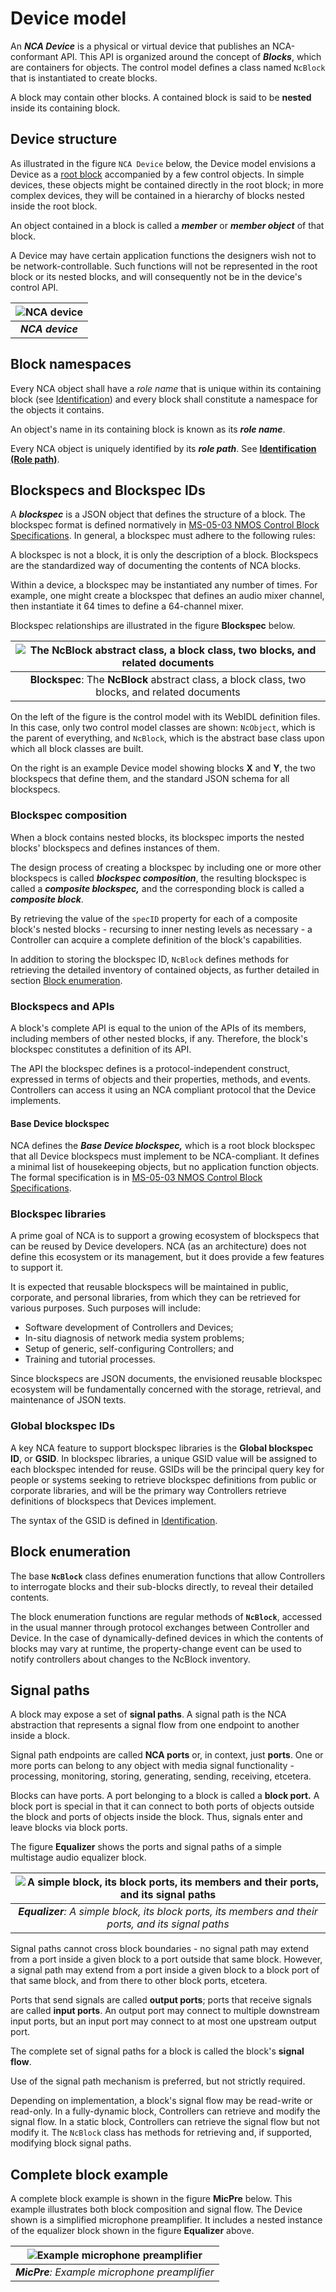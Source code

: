 # Device model

An _**NCA Device**_ is a physical or virtual device that publishes an NCA-conformant API. This API is organized around the concept of _**Blocks**_, which are containers for objects. The control model defines a class named `NcBlock` that is instantiated to create blocks.

A block may contain other blocks. A contained block is said to be **nested** inside its containing block.

## Device structure

As illustrated in the figure `NCA Device` below, the Device model envisions a Device as a [root block](https://specs.amwa.tv/ms-05-02/branches/v1.0-dev/docs/Blocks.html) accompanied by a few control objects. In simple devices, these objects might be contained directly in the root block; in more complex devices, they will be contained in a hierarchy of blocks nested inside the root block.

An object contained in a block is called a _**member**_ or _**member object**_ of that block.

A Device may have certain application functions the designers wish not to be network-controllable. Such functions will not be represented in the root block or its nested blocks, and will consequently not be in the device's control API.

| ![NCA device](images/Device.png) |
|:--:|
| _**NCA device**_ |

## Block namespaces

Every NCA object shall have a _role name_ that is unique within its containing block (see [Identification](Identification.md)) and every block shall constitute a namespace for the objects it contains.

An object's name in its containing block is known as its _**role name**_.

Every NCA object is uniquely identified by its _**role path**_. See [**Identification (Role path)**](Identification.md).

## Blockspecs and Blockspec IDs

A _**blockspec**_ is a JSON object that defines the structure of a block. The blockspec format is defined normatively in [MS-05-03 NMOS Control Block Specifications](https://specs.amwa.tv/ms-05-03). In general, a blockspec must adhere to the following rules:

A blockspec is not a block, it is only the description of a block. Blockspecs are the standardized way of documenting the contents of NCA blocks.

Within a device, a blockspec may be instantiated any number of times. For example, one might create a blockspec that defines an audio mixer channel, then instantiate it 64 times to define a 64-channel mixer.

Blockspec relationships are illustrated in the figure **Blockspec** below.

| ![The NcBlock abstract class, a block class, two blocks, and related documents](images/Blockspec.png) |
|:--:|
| **Blockspec**:  The **NcBlock** abstract class, a block class, two blocks, and related documents |

On the left of the figure is the control model with its WebIDL definition files. In this case, only two control model classes are shown: `NcObject`, which is the parent of everything, and `NcBlock`, which is the abstract base class upon which all block classes are built.

On the right is an example Device model showing blocks **X** and **Y**, the two blockspecs that define them, and the standard JSON schema for all blockspecs.

### Blockspec composition

When a block contains nested blocks, its blockspec imports the nested blocks' blockspecs and defines instances of them.

The design process of creating a blockspec by including one or more other blockspecs is called _**blockspec composition**_, the resulting blockspec is called a _**composite blockspec,**_ and the corresponding block is called a _**composite block**_.

By retrieving the value of the `specID` property for each of a composite block's nested blocks - recursing to inner nesting levels as necessary - a Controller can acquire a complete definition of the block's capabilities.

In addition to storing the blockspec ID, `NcBlock` defines methods for retrieving the detailed inventory of contained objects, as further detailed in section [Block enumeration](#block-enumeration).

### Blockspecs and APIs

A block's complete API is equal to the union of the APIs of its members, including members of other nested blocks, if any. Therefore, the block's blockspec constitutes a definition of its API.

The API the blockspec defines is a protocol-independent construct, expressed in terms of objects and their properties, methods, and events. Controllers can access it using an NCA compliant protocol that the Device implements.

#### Base Device blockspec

NCA defines the _**Base Device blockspec,**_ which is a root block blockspec that all Device blockspecs must implement to be NCA-compliant. It defines a minimal list of housekeeping objects, but no application function objects. The formal specification is in [MS-05-03 NMOS Control Block Specifications](https://specs.amwa.tv/ms-05-03).

### Blockspec libraries

A prime goal of NCA is to support a growing ecosystem of blockspecs that can be reused by Device developers. NCA (as an architecture) does not define this ecosystem or its management, but it does provide a few features to support it.

It is expected that reusable blockspecs will be maintained in public, corporate, and personal libraries, from which they can be retrieved for various purposes. Such purposes will include:

- Software development of Controllers and Devices;
- In-situ diagnosis of network media system problems;
- Setup of generic, self-configuring Controllers; and
- Training and tutorial processes.

Since blockspecs are JSON documents, the envisioned reusable blockspec ecosystem will be fundamentally concerned with the storage, retrieval, and maintenance of JSON texts.

### Global blockspec IDs

A key NCA feature to support blockspec libraries is the **Global blockspec ID**, or **GSID**. In blockspec libraries, a unique GSID value will be assigned to each blockspec intended for reuse. GSIDs will be the principal query key for people or systems seeking to retrieve blockspec definitions from public or corporate libraries, and will be the primary way Controllers retrieve definitions of blockspecs that Devices implement.

The syntax of the GSID is defined in [Identification](Identification.md).

## Block enumeration

The base **`NcBlock`** class defines enumeration functions that allow Controllers to interrogate blocks and their sub-blocks directly, to reveal their detailed contents.

The block enumeration functions are regular methods of **`NcBlock`**, accessed in the usual manner through protocol exchanges between Controller and Device. In the case of dynamically-defined devices in which the contents of blocks may vary at runtime, the property-change event can be used to notify controllers about changes to the NcBlock inventory.

## Signal paths

A block may expose a set of **signal paths**. A signal path is the NCA abstraction that represents a signal flow from one endpoint to another inside a block.

Signal path endpoints are called **NCA ports** or, in context, just **ports**. One or more ports can belong to any object with media signal functionality - processing, monitoring, storing, generating, sending, receiving, etcetera.

Blocks can have ports. A port belonging to a block is called a **block port.** A block port is special in that it can connect to both ports of objects outside the block and ports of objects inside the block. Thus, signals enter and leave blocks via block ports.

The figure **Equalizer** shows the ports and signal paths of a simple multistage audio equalizer block.

| ![A simple block, its block ports, its members and their ports, and its signal paths](images/Equalizer.png) |
|:--:|
| _**Equalizer**: A simple block, its block ports, its members and their ports, and its signal paths_|

Signal paths cannot cross block boundaries - no signal path may extend from a port inside a given block to a port outside that same block. However, a signal path may extend from a port inside a given block to a block port of that same block, and from there to other block ports, etcetera.

Ports that send signals are called **output ports**; ports that receive signals are called **input ports**. An output port may connect to multiple downstream input ports, but an input port may connect to at most one upstream output port.

The complete set of signal paths for a block is called the block's **signal flow**.

Use of the signal path mechanism is preferred, but not strictly required.

Depending on implementation, a block's signal flow may be read-write or read-only. In a fully-dynamic block, Controllers can retrieve and modify the signal flow. In a static block, Controllers can retrieve the signal flow but not modify it. The `NcBlock` class has methods for retrieving and, if supported, modifying block signal paths.

## Complete block example

A complete block example is shown in the figure **MicPre** below. This example illustrates both block composition and signal flow. The Device shown is a simplified microphone preamplifier. It includes a nested instance of the equalizer block shown in the figure **Equalizer** above.

| ![Example microphone preamplifier](images/MicPre.png) |
|:--:|
| _**MicPre**: Example microphone preamplifier_ |
